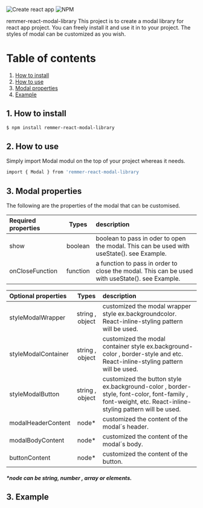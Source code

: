 ![Create react app](https://img.shields.io/badge/build_with-create_react_app-09D3AC?style=for-the-badge&logo=Create-React-App)
![NPM](https://img.shields.io/badge/npm-CB3837?style=for-the-badge&logo=npm&logoColor=white)

remmer-react-modal-library
This project is to create a modal library for react app project. You can freely install it and use it in to your project. The styles of modal can be customized as you wish. 

# Table of contents #
1. [How to install](#install)
2. [How to use](#usage)
3. [Modal properties](#properties)
4. [Example](#example)


## 1. <a name="install">How to install</a>
```bash 
$ npm install remmer-react-modal-library
```

## 2. <a name="usage">How to use</a>
Simply import Modal modul on the top of your project whereas it needs.

```bash
import { Modal } from 'remmer-react-modal-library
```

## 3. <a name="properties">Modal properties</a>
The following are the properties of the modal that can be customised.


| Required properties      |       Types        |  description |
| :---                      |     :---:         |          :--- |
| show                     |    boolean         | boolean to pass in oder to open the modal. This can be used with useState(). see Example.
| onCloseFunction          |function            | a function to pass in order to close the modal. This can be used with useState(). see Example.

| Optional properties      |       Types        |  description  |
| :---                      |     :---:         |          :--- |
| styleModalWrapper        | string , object    |customized the modal wrapper style ex.backgroundcolor.  React-inline-styling pattern will be used.
| styleModalContainer      | string , object    | customized the modal container style ex.background-color , border-style and etc.   React-inline-styling pattern will be used.|
| styleModalButton         | string , object    | customized the button style ex.background-color , border-style, font-color, font-family , font-weight, etc.   React-inline-styling pattern will be used.
| modalHeaderContent       | node*              | customized the content of the modal´s header. 
| modalBodyContent         | node*              | customized the content of the modal´s body. 
| buttonContent            | node*              | customized the content of the button.  

##### *node can be string, number , array or elements.


## 3. <a name="example">Example</a>

```react

```
